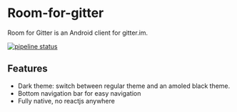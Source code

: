 # Room-for-gitter

Room for Gitter is an Android client for gitter.im.

[![pipeline status](https://gitlab.com/nestef/room-for-gitter/badges/dev/pipeline.svg)](https://gitlab.com/nestef/room-for-gitter/commits/dev)

## Features

* Dark theme: switch between regular theme and an amoled black theme.
* Bottom navigation bar for easy navigation
* Fully native, no reactjs anywhere